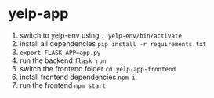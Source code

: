 # yelp-app

1. switch to yelp-env using `. yelp-env/bin/activate`
2. install all dependencies `pip install -r requirements.txt`
3. `export FLASK_APP=app.py`
4. run the backend `flask run`
5. switch the frontend folder `cd yelp-app-frontend`
6. install frontend dependencies `npm i`
7. run the frontend `npm start`